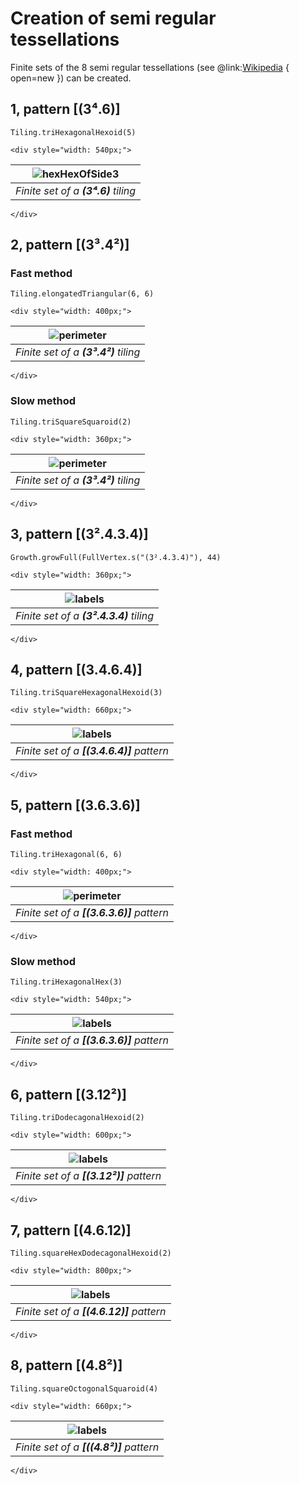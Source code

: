 # Creation of semi regular tessellations

Finite sets of the 8 semi regular tessellations
(see @link:[Wikipedia](https://en.wikipedia.org/wiki/Euclidean_tilings_by_convex_regular_polygons#Archimedean,_uniform_or_semiregular_tilings) { open=new })
can be created.

## 1, pattern [(3⁴.6)]

`Tiling.triHexagonalHexoid(5)`

```raw
<div style="width: 540px;">
```
| ![hexHexOfSide3](svg/triHexHexoid.svg) |
|--------------------------------------|
| _Finite set of a **(3⁴.6)** tiling_  |
```raw
</div>
```

## 2, pattern [(3³.4²)]

### Fast method

`Tiling.elongatedTriangular(6, 6)`

```raw
<div style="width: 400px;">
```
| ![perimeter](svg/triHexLayered.svg)  |
|--------------------------------------|
| _Finite set of a **(3³.4²)** tiling_ |
```raw
</div>
```

### Slow method

`Tiling.triSquareSquaroid(2)`

```raw
<div style="width: 360px;">
```
| ![perimeter](svg/triSqrSquaroid.svg) |
|--------------------------------------|
| _Finite set of a **(3³.4²)** tiling_            |
```raw
</div>
```

## 3, pattern [(3².4.3.4)]

`Growth.growFull(FullVertex.s("(3².4.3.4)"), 44)`

```raw
<div style="width: 360px;">
```
| ![labels](svg/triSqrSquaroid2.svg)      |
|-----------------------------------------|
| _Finite set of a **(3².4.3.4)** tiling_ |
```raw
</div>
```

## 4, pattern [(3.4.6.4)]

`Tiling.triSquareHexagonalHexoid(3)`

```raw
<div style="width: 660px;">
```
| ![labels](svg/triSqrHexHexoid.svg)        |
|-------------------------------------------|
| _Finite set of a **[(3.4.6.4)]** pattern_ |
```raw
</div>
```

## 5, pattern [(3.6.3.6)]

### Fast method

`Tiling.triHexagonal(6, 6)`

```raw
<div style="width: 400px;">
```
| ![perimeter](svg/triHexLayered2.svg)      |
|-------------------------------------------|
| _Finite set of a **[(3.6.3.6)]** pattern_ |
```raw
</div>
```

### Slow method

`Tiling.triHexagonalHex(3)`

```raw
<div style="width: 540px;">
```
| ![labels](svg/triHexHex.svg)      |
|-----------------------------------|
| _Finite set of a **[(3.6.3.6)]** pattern_ |
```raw
</div>
```

## 6, pattern [(3.12²)]

`Tiling.triDodecagonalHexoid(2)`

```raw
<div style="width: 600px;">
```
| ![labels](svg/triDodHexoid.svg)         |
|-----------------------------------------|
| _Finite set of a **[(3.12²)]** pattern_ |
```raw
</div>
```

## 7, pattern [(4.6.12)]

`Tiling.squareHexDodecagonalHexoid(2)`

```raw
<div style="width: 800px;">
```
| ![labels](svg/sqrHexDodHexoid.svg)                 |
|----------------------------------------------------|
| _Finite set of a **[(4.6.12)]** pattern_ |
```raw
</div>
```

## 8, pattern [(4.8²)]

`Tiling.squareOctogonalSquaroid(4)`

```raw
<div style="width: 660px;">
```
| ![labels](svg/sqrOctSquaroid.svg)       |
|-----------------------------------------|
| _Finite set of a **[((4.8²)]** pattern_ |
```raw
</div>
```
